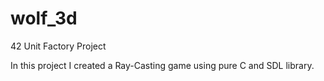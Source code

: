 # wolf_3d
42 Unit Factory Project

In this project I created a Ray-Casting game using pure C and SDL library.

